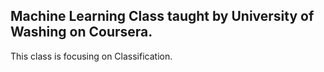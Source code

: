 ## Machine Learning Class taught by University of Washing on Coursera.
This class is focusing on Classification.
